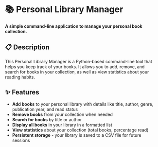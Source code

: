 # 📚 Personal Library Manager

**A simple command-line application to manage your personal book collection.**

## 📋 Description

This Personal Library Manager is a Python-based command-line tool that helps you keep track of your books. It allows you to add, remove, and search for books in your collection, as well as view statistics about your reading habits.

## ✨ Features

- **Add books** to your personal library with details like title, author, genre, publication year, and read status
- **Remove books** from your collection when needed
- **Search for books** by title or author
- **Display all books** in your library in a formatted list
- **View statistics** about your collection (total books, percentage read)
- **Persistent storage** - your library is saved to a CSV file for future sessions
